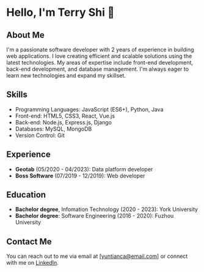 # Hello, I'm Terry Shi 👋

## About Me
I'm a passionate software developer with 2 years of experience in building web applications. I love creating efficient and scalable solutions using the latest technologies. My areas of expertise include front-end development, back-end development, and database management. I'm always eager to learn new technologies and expand my skillset.

## Skills
- Programming Languages: JavaScript (ES6+), Python, Java
- Front-end: HTML5, CSS3, React, Vue.js
- Back-end: Node.js, Express.js, Django
- Databases: MySQL, MongoDB
- Version Control: Git

## Experience
- **Geotab** (05/2020 - 04/2023): Data platform developer
- **Boss Software** (07/2019 - 12/2019): Web developer

## Education
- **Bachelor degree**, Infomation Technology (2020 - 2023): York University
- **Bachelor degree**: Software Engineering (2016 - 2020): Fuzhou University

## Contact Me
You can reach out to me via email at [yuntianca@email.com] or connect with me on [LinkedIn](https://www.linkedin.com/in/yuntianshi/).

